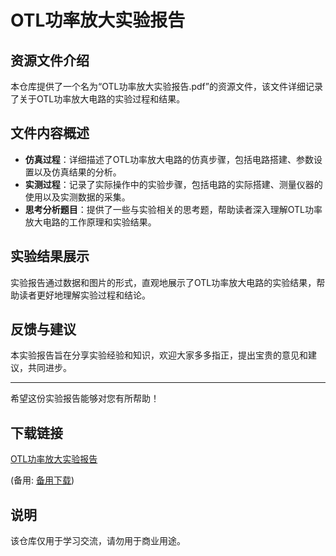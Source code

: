 # OTL功率放大实验报告

## 资源文件介绍

本仓库提供了一个名为“OTL功率放大实验报告.pdf”的资源文件，该文件详细记录了关于OTL功率放大电路的实验过程和结果。

## 文件内容概述

- **仿真过程**：详细描述了OTL功率放大电路的仿真步骤，包括电路搭建、参数设置以及仿真结果的分析。
- **实测过程**：记录了实际操作中的实验步骤，包括电路的实际搭建、测量仪器的使用以及实测数据的采集。
- **思考分析题目**：提供了一些与实验相关的思考题，帮助读者深入理解OTL功率放大电路的工作原理和实验结果。

## 实验结果展示

实验报告通过数据和图片的形式，直观地展示了OTL功率放大电路的实验结果，帮助读者更好地理解实验过程和结论。

## 反馈与建议

本实验报告旨在分享实验经验和知识，欢迎大家多多指正，提出宝贵的意见和建议，共同进步。

---

希望这份实验报告能够对您有所帮助！

## 下载链接
[OTL功率放大实验报告](https://pan.quark.cn/s/4aa02a96e826) 

(备用: [备用下载](https://pan.baidu.com/s/1F3DugBOYaUy7OftTnFUL_Q?pwd=7oh1))

## 说明

该仓库仅用于学习交流，请勿用于商业用途。
